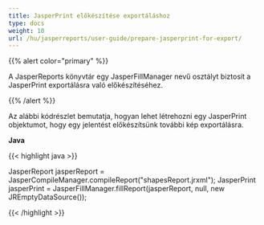 ```yaml
---
title: JasperPrint előkészítése exportáláshoz
type: docs
weight: 10
url: /hu/jasperreports/user-guide/prepare-jasperprint-for-export/
---
```


{{% alert color="primary" %}}

A JasperReports könyvtár egy JasperFillManager nevű osztályt biztosít a JasperPrint exportálásra való előkészítéséhez.

{{% /alert %}}

Az alábbi kódrészlet bemutatja, hogyan lehet létrehozni egy JasperPrint objektumot, hogy egy jelentést előkészítsünk további kép exportálásra.

**Java**

{{< highlight java >}}

JasperReport jasperReport = JasperCompileManager.compileReport("shapesReport.jrxml");
JasperPrint jasperPrint = JasperFillManager.fillReport(jasperReport, null, new JREmptyDataSource());

{{< /highlight >}}
